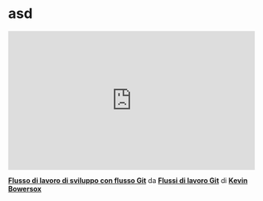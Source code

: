 <h1>asd</h1>

<div style="position:relative;height:0;padding-bottom:56.25%"><iframe width="640" height="360" src="https://www.linkedin.com/learning/embed/git-workflows/development-workflow-with-git-flow?autoplay=false&claim=AQHFGqquy0iS-QAAAZU8PGKlRTNhY6ZBMykdQ7dg7OwBe9elAW_NPJQcKSptJZS_FJF2DGWAVNR2KyVLLjL8PLz9f9_3FMz0yp6_dLbbZ5Z8Lw0LmXTuX6jaTWPKYRcal-WzqmLNPY7GVvIIAngYjypY4IllL8nTRZkS1-JLY4bjZA2Qnyd0adnzQOQgkOw46T6S-ZSzFtvVDZaP28SMaRb5hsLG4ZqUrCsXUtcjuf4jPRfTt7HWGguxk1dBA8w0I8XoAkJtsG81P3LJAVk1rSnaKO1F-RimSMArqgIdT2FPTPXkrOxZjQAY-L8gzYD4f4chnHhEd9mOxbRgmjz9gBhQgzqm08K988X2RwFOu5T6I5vRNbP1tLnAdLYQrWBIUfXJ_jZ2udxWkMSWY2NEcsDgrFuiIKMgEXYdwfbgU91AjI6MCt7vDAndXJzLkGdP8UZ-nNylkZMseBJUYs_uR-YAvpfqGPDklS30k16dVIuowdXXXnkotCA_5rUexDmpWHwviq1wEm-oXJng4zhk1JknLScFhihe7dhCpnFukY5XB04HXQiLmlQVpZk9EhgZ6xs7raJfA73RaWoCAUyJXs_ZAFSFo_iYYtg51_cXSVcG138sWblwJRfwwN7kUvzT7QBzo7zlnZm2Awgfdj243KUeQzg6tRuQDXC4Qkra4qMT3WIONkgkbxfRdDNMi7k9tZPY7MA7LeSdJPV-F2yJ9KURFGSOX9GDpHo1IQcIsWi2R6RFFC_56t454i2wedcEUcuTIjBjhLWFfSq7rBSTIwx1WQKWHBAUR6iVeMLkUA88yYJgyMxXdmG0RDEidQqvTEqfAf2om5HJT1Wk1z6YRRFWWDwCyx2XChOpZ8FxQJ2k1rpmyRfqYihm2l9Hp-LkoU2f3ANYASxfkrP2zORsZgG0vCD8_Buyld_0xBB0LsWMR9YH6pjA541TAp6zJM7sHQ-M_y3BU43J9LLp7NysdqFeW2PoEGt-ixoi3Ny4nJl-pOENjMDtxiKfdoNLe1qohVY6aAJCuCQSijRFJQEF7CjTbno_os7LGc2Q7cB_uxUYLDuBtimwCQRIgKQPO7ESEG1zNTzEt_QBCt82pU12wOTv78jG_BlGjoDh0P9UP-djtr5o2Hu8OzC1Ecx7XzaR8gm38pNMLr4ufkbUWUEam1Cz-wDjiC17cb3sG8difsoC6siUrSfxS3AwcP1iSoEPsU1MhWQY_CVRO0PUoOQvK2MmURU" mozallowfullscreen="true" webkitallowfullscreen="true" allowfullscreen="true" frameborder="0" style="position:absolute;width:100%;height:100%;left:0"></iframe></div><p><strong><a href="https://www.linkedin.com/learning/git-workflows/development-workflow-with-git-flow?trk=embed_lil">Flusso di lavoro di sviluppo con flusso Git</a></strong> da <strong><a href="https://www.linkedin.com/learning/git-workflows?trk=embed_lil">Flussi di lavoro Git</a></strong> di <strong><a href="https://www.linkedin.com/learning/instructors/kevin-bowersox?trk=embed_lil">Kevin Bowersox</a></strong></p>

